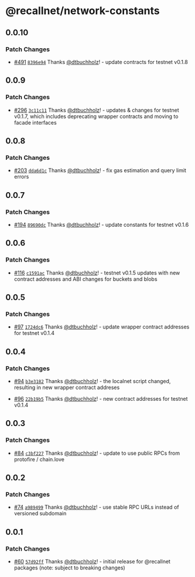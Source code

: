 # @recallnet/network-constants

## 0.0.10

### Patch Changes

- [#491](https://github.com/recallnet/js-recall/pull/491) [`8396e94`](https://github.com/recallnet/js-recall/commit/8396e9447eeb47a21de22d55eb316bfba8277c8e) Thanks [@dtbuchholz](https://github.com/dtbuchholz)! - update contracts for testnet v0.1.8

## 0.0.9

### Patch Changes

- [#296](https://github.com/recallnet/js-recall/pull/296) [`3c11c11`](https://github.com/recallnet/js-recall/commit/3c11c1177a6ff725a85f58cde2e6d0365ca125d2) Thanks [@dtbuchholz](https://github.com/dtbuchholz)! - updates & changes for testnet v0.1.7, which includes deprecating wrapper contracts and moving to facade interfaces

## 0.0.8

### Patch Changes

- [#203](https://github.com/recallnet/js-recall/pull/203) [`dda6d1c`](https://github.com/recallnet/js-recall/commit/dda6d1c3a27199bf177ade7e480d63a4af61176e) Thanks [@dtbuchholz](https://github.com/dtbuchholz)! - fix gas estimation and query limit errors

## 0.0.7

### Patch Changes

- [#194](https://github.com/recallnet/js-recall/pull/194) [`89690dc`](https://github.com/recallnet/js-recall/commit/89690dc6a9430f4b22e6dec42e372f93ca10c592) Thanks [@dtbuchholz](https://github.com/dtbuchholz)! - update constants for testnet v0.1.6

## 0.0.6

### Patch Changes

- [#116](https://github.com/recallnet/js-recall/pull/116) [`c1591ac`](https://github.com/recallnet/js-recall/commit/c1591acd7b4488b9010af0e7aa5c734682738607) Thanks [@dtbuchholz](https://github.com/dtbuchholz)! - testnet v0.1.5 updates with new contract addresses and ABI changes for buckets and blobs

## 0.0.5

### Patch Changes

- [#97](https://github.com/recallnet/js-recall/pull/97) [`1724dc6`](https://github.com/recallnet/js-recall/commit/1724dc65fcfbed29932cded1624a2025130c61ff) Thanks [@dtbuchholz](https://github.com/dtbuchholz)! - update wrapper contract addresses for testnet v0.1.4

## 0.0.4

### Patch Changes

- [#94](https://github.com/recallnet/js-recall/pull/94) [`b3e3182`](https://github.com/recallnet/js-recall/commit/b3e3182b3c78c759f71117b379c2768c19863871) Thanks [@dtbuchholz](https://github.com/dtbuchholz)! - the localnet script changed, resulting in new wrapper contract addreses

- [#96](https://github.com/recallnet/js-recall/pull/96) [`22b19b5`](https://github.com/recallnet/js-recall/commit/22b19b58d27aea5b33c13bcefdf2cfcbd7efaafd) Thanks [@dtbuchholz](https://github.com/dtbuchholz)! - new contract addresses for testnet v0.1.4

## 0.0.3

### Patch Changes

- [#84](https://github.com/recallnet/js-recall/pull/84) [`c3bf227`](https://github.com/recallnet/js-recall/commit/c3bf2277010ff4f77d804f01cd94d8e29896e6e3) Thanks [@dtbuchholz](https://github.com/dtbuchholz)! - update to use public RPCs from protofire / chain.love

## 0.0.2

### Patch Changes

- [#74](https://github.com/recallnet/js-recall/pull/74) [`a989499`](https://github.com/recallnet/js-recall/commit/a989499b498f059598f65f38c6c3a09a3769e004) Thanks [@dtbuchholz](https://github.com/dtbuchholz)! - use stable RPC URLs instead of versioned subdomain

## 0.0.1

### Patch Changes

- [#60](https://github.com/recallnet/js-recall/pull/60) [`57d92ff`](https://github.com/recallnet/js-recall/commit/57d92ffaec7828da1f48a47bf25e067458abc769) Thanks [@dtbuchholz](https://github.com/dtbuchholz)! - initial release for @recallnet packages (note: subject to breaking changes)

